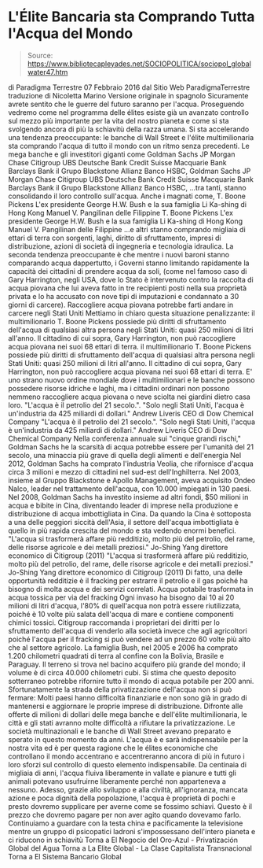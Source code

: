 # L'Élite Bancaria sta Comprando Tutta l'Acqua del Mondo

> Source: https://www.bibliotecapleyades.net/SOCIOPOLITICA/sociopol_globalwater47.htm

di Paradigma Terrestre
07 Febbraio 2016
dal Sitio Web ParadigmaTerrestre
traduzione di Nicoletta Marino
Versione originale in spagnolo
Sicuramente avrete sentito che le guerre del futuro saranno per l'acqua.
Proseguendo vedremo come nel programma delle élites esiste già un avanzato controllo sul mezzo più importante per la vita del nostro pianeta e come si sta svolgendo ancora di più la schiavitù della razza umana.
Si sta accelerando una tendenza preoccupante:
le banche di Wall Street e l'élite multimilionaria sta comprando l'acqua di tutto il mondo con un ritmo senza precedenti.
Le mega banche e gli investitori giganti come
Goldman Sachs JP Morgan Chase Citigroup UBS Deutsche Bank Credit Suisse Macquarie Bank Barclays Bank il Grupo Blackstone Allianz Banco HSBC,
Goldman Sachs
JP Morgan Chase
Citigroup
UBS
Deutsche Bank
Credit Suisse
Macquarie Bank
Barclays Bank
il Grupo Blackstone
Allianz
Banco HSBC,
...tra tanti, stanno consolidando il loro controllo sull'acqua.
Anche i magnati come,
T. Boone Pickens L'ex presidente George H.W. Bush e la sua famiglia Li Ka-shing di Hong Kong Manuel V. Pangilinan delle Filippine
T. Boone Pickens
L'ex presidente George H.W. Bush e la sua famiglia
Li Ka-shing di Hong Kong
Manuel V. Pangilinan delle Filippine
...e altri stanno comprando migliaia di ettari di terra con sorgenti, laghi, diritto di sfruttamento, impresi di distribuzione, azioni di società di ingegneria e tecnologia idraulica.
La seconda tendenza preoccupante è che mentre i nuovi baroni stanno comparando acqua dappertutto, i Governi stanno limitando rapidamente la capacità dei cittadini di prendere acqua da soli, (come nel famoso caso di Gary Harrington, negli USA, dove lo Stato è intervenuto contro la raccolta di acqua piovana che lui aveva fatto in tre recipienti posti nella sua proprietà privata e lo ha accusato con nove tipi di imputazioni e condannato a 30 giorni di carcere).
Raccogliere acqua piovana
potrebbe farti andare in carcere negli Stati Uniti
Mettiamo in chiaro questa situazione penalizzante:
il multimilionario T. Boone Pickens possiede più diritti di sfruttamento dell'acqua di qualsiasi altra persona negli Stati Uniti: quasi 250 milioni di litri all'anno. Il cittadino di cui sopra, Gary Harrington, non può raccogliere acqua piovana nei suoi 68 ettari di terra.
il multimilionario T. Boone Pickens possiede più diritti di sfruttamento dell'acqua di qualsiasi altra persona negli Stati Uniti: quasi 250 milioni di litri all'anno.
Il cittadino di cui sopra, Gary Harrington, non può raccogliere acqua piovana nei suoi 68 ettari di terra.
E' uno strano nuovo ordine mondiale dove i multimilionari e le banche possono possedere risorse idriche e laghi, ma i cittadini ordinari non possono nemmeno raccogliere acqua piovana o neve sciolta nei giardini dietro casa loro.
"L'acqua è il petrolio del 21 secolo.". "Solo negli Stati Uniti, l'acqua è un'industria da 425 miliardi di dollari." Andrew Liveris CEO di Dow Chemical Company
"L'acqua è il petrolio del 21 secolo.".
"Solo negli Stati Uniti, l'acqua è un'industria da 425 miliardi di dollari."
Andrew Liveris
CEO di Dow Chemical Company
Nella conferenza annuale sui "cinque grandi rischi," Goldman Sachs he la scarsità di acqua potrebbe essere per l'umanità del 21 secolo, una minaccia più grave di quella degli alimenti e dell'energia
Nel 2012, Goldman Sachs ha comprato l'industria Veolia, che rifornisce d'acqua circa 3 milioni e mezzo di cittadini nel sud-est dell'Inghilterra.
Nel 2003, insieme al Gruppo Blackstone e Apollo Management, aveva acquisito Ondeo Nalco, leader nel trattamento dell'acqua, con 10.000 impiegati in 130 paesi.
Nel 2008, Goldman Sachs ha investito insieme ad altri fondi, $50 milioni in acqua e bibite in Cina, diventando leader di imprese nella produzione e distribuzione di acqua imbottigliata in Cina.
Da quando la Cina è sottoposta a una delle peggiori siccità dell'Asia, il settore dell'acqua imbottigliata è quello in più rapida crescita del mondo e sta vedendo enormi benefici.
"L'acqua si trasformerà affare più redditizio, molto più del petrolio, del rame, delle risorse agricole e dei metalli preziosi." Jo-Shing Yang direttore economico di Citigroup (2011)
"L'acqua si trasformerà affare più redditizio, molto più del petrolio, del rame, delle risorse agricole e dei metalli preziosi."
Jo-Shing Yang
direttore economico di Citigroup (2011)
Di fatto, una delle opportunità redditizie è il fracking per estrarre il petrolio e il gas poiché ha bisogno di molta acqua e dei servizi correlati.
Acqua potabile trasformata in acqua tossica
per via del fracking
Ogni invaso ha bisogno dai 10 ai 20 milioni di litri d'acqua, l'80% di quell'acqua non potrà essere riutilizzata, poiché è 10 volte più salata dell'acqua di mare e contiene componenti chimici tossici.
Citigroup raccomanda i proprietari dei diritti per lo sfruttamento dell'acqua di venderlo alla società invece che agli agricoltori poiché l'acqua per il fracking si può vendere ad un prezzo 60 volte più alto che al settore agricolo.
La famiglia Bush, nel 2005 e 2006 ha comprato 1.200 chilometri quadrati di terra al confine con la Bolivia, Brasile e Paraguay.
Il terreno si trova nel bacino acquifero più grande del mondo; il volume è di circa 40.000 chilometri cubi. Si stima che questo deposito sotterraneo potrebbe rifornire tutto il mondo di acqua potabile per 200 anni.
Sfortunatamente la strada della privatizzazione dell'acqua non si può fermare:
Molti paesi hanno difficoltà finanziarie e non sono già in grado di mantenersi e aggiornare le proprie imprese di distribuzione.
Difronte alle offerte di milioni di dollari delle mega banche e dell'élite multimilionaria, le città e gli stati avranno molte difficoltà a rifiutare la privatizzazione.
Le società multinazionali e le banche di Wall Street avevano preparato e sperato in questo momento da anni.
L'acqua è e sarà indispensabile per la nostra vita ed è per questa ragione che le élites economiche che controllano il mondo accentrano e accentreranno ancora di più in futuro i loro sforzi sul controllo di questo elemento indispensabile.
Da centinaia di migliaia di anni, l'acqua fluiva liberamente in vallate e pianure e tutti gli animali potevano usufruirne liberamente perché non apparteneva a nessuno.
Adesso, grazie allo sviluppo e alla civiltà, all'ignoranza, mancata azione e poca dignità della popolazione, l'acqua è proprietà di pochi e presto dovremo supplicare per averne come se fossimo schiavi.
Questo è il prezzo che dovremo pagare per non aver agito quando dovevamo farlo.
Continuiamo a guardare con la testa china e pacificamente la televisione mentre un gruppo di psicopatici ladroni s'impossessano dell'intero pianeta e ci riducono in schiavitù
Torna a El Negocio del Oro-Azul - Privatización Global del Agua
Torna a La Elite Global - La Clase Capitalista Transnacional
Torna a El Sistema Bancario Global
